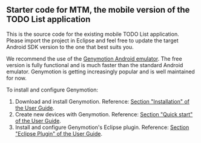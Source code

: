 Starter code for MTM, the mobile version of the TODO List application
-------------------------------------------------------------------------------

This is the source code for the existing mobile TODO List application. Please import the project in Eclipse and feel free to update the target Android SDK version to the one that best suits you.

We recommend the use of the [Genymotion Android emulator](http://www.genymotion.com/). The free version is fully functional and is much faster than the standard Android emulator. Genymotion is getting increasingly popular and is well maintained for now.

To install and configure Genymotion:

1. Download and install Genymotion. Reference: [Section "Installation" of the User Guide](https://cloud.genymotion.com/page/doc/#collapse4).
2. Create new devices with Genymotion. Reference: [Section "Quick start" of the User Guide](https://cloud.genymotion.com/page/doc/#collapse5).
3. Install and configure Genymotion's Eclipse plugin. Reference: [Section "Eclipse Plugin" of the User Guide](https://cloud.genymotion.com/page/doc/#collapse8).
